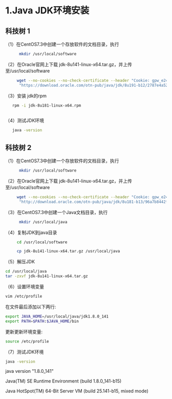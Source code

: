 # 1.Java JDK环境安装

## 科技树 1

（1）在CentOS7.3中创建一个存放软件的文档目录，执行

```bash
      mkdir /usr/local/software
```

（2）在Oracle官网上下载 jdk-8u141-linux-x64.tar.gz，并上传至/usr/local/software

```bash
     wget --no-cookies --no-check-certificate --header "Cookie: gpw_e24=http://www.oracle.com; oraclelicense=accept-securebackup-cookie" \
      "https://download.oracle.com/otn-pub/java/jdk/8u191-b12/2787e4a523244c269598db4e85c51e0c/jdk-8u191-linux-x64.rpm"
```

（3）安装 jdk的rpm

```bash
   rpm -i jdk-8u181-linux-x64.rpm
  
```

（4）测试JDK环境

```bash
   java -version
```

## 科技树 2

（1）在CentOS7.3中创建一个存放软件的文档目录，执行

```bash
      mkdir /usr/local/software
```

（2）在Oracle官网上下载 jdk-8u141-linux-x64.tar.gz，并上传至/usr/local/software

```bash
     wget --no-cookies --no-check-certificate --header "Cookie: gpw_e24=http://www.oracle.com; oraclelicense=accept-securebackup-cookie" \
      "http://download.oracle.com/otn-pub/java/jdk/8u181-b13/96a7b8442fe848ef90c96a2fad6ed6d1/jdk-8u181-linux-i586.tar.gz"
```

（3）在CentOS7.3中创建一个Java文档目录，执行

```bash
      mkdir /usr/local/java
```

（4）复制JDK到java目录

```bash
     cd /usr/local/software

     cp jdk-8u141-linux-x64.tar.gz /usr/local/java
```

（5）解压JDK

```bash
cd /usr/local/java
tar -zxvf jdk-8u141-linux-x64.tar.gz
```

（6）设置环境变量

```bash
vim /etc/profile
```

在文件最后添加以下两行:

```bash
export JAVA_HOME=/usr/local/java/jdk1.8.0_141
export PATH=$PATH:$JAVA_HOME/bin
```

更新更新环境变量:

```bash
source /etc/profile
```

（7）测试JDK环境

```bash
java -version
```

java version "1.8.0\_141"

Java\(TM\) SE Runtime Environment \(build 1.8.0\_141-b15\)

Java HotSpot\(TM\) 64-Bit Server VM \(build 25.141-b15, mixed mode\)

